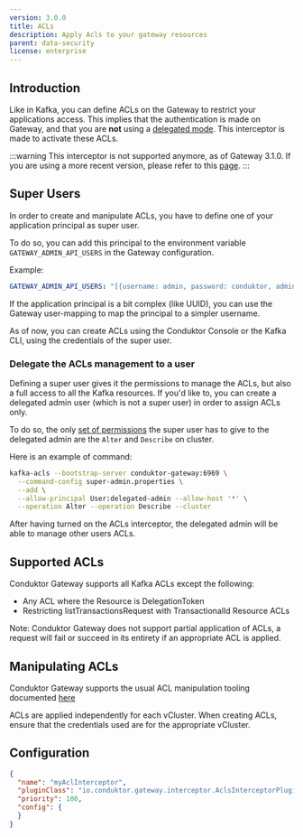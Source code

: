 ```yaml
---
version: 3.0.0
title: ACLs
description: Apply Acls to your gateway resources
parent: data-security
license: enterprise
---
```


## Introduction

Like in Kafka, you can define ACLs on the Gateway to restrict your applications access. This implies that the authentication is made on Gateway, and that you are **not** using a [delegated mode](/gateway/configuration/kafka-authentication/#delegated-authentication). This interceptor is made to activate these ACLs.

:::warning
This interceptor is not supported anymore, as of Gateway 3.1.0.
If you are using a more recent version, please refer to this [page](../../concepts/acls).
:::

## Super Users

In order to create and manipulate ACLs, you have to define one of your application principal as super user.

To do so, you can add this principal to the environment variable `GATEWAY_ADMIN_API_USERS` in the Gateway configuration.

Example:
```yaml
GATEWAY_ADMIN_API_USERS: "[{username: admin, password: conduktor, admin: true}, {username: super-admin, password: whatever, admin: true}]"
```

If the application principal is a bit complex (like UUID), you can use the Gateway user-mapping to map the principal to a simpler username.

As of now, you can create ACLs using the Conduktor Console or the Kafka CLI, using the credentials of the super user.

### Delegate the ACLs management to a user

Defining a super user gives it the permissions to manage the ACLs, but also a full access to all the Kafka resources. If you'd like to, you can create a delegated admin user (which is not a super user) in order to assign ACLs only.

To do so, the only [set of permissions](https://docs.confluent.io/platform/current/kafka/authorization.html#cluster-resource-operations) the super user has to give to the delegated admin are the `Alter` and `Describe` on cluster.

Here is an example of command:
```bash
kafka-acls --bootstrap-server conduktor-gateway:6969 \
  --command-config super-admin.properties \
  --add \
  --allow-principal User:delegated-admin --allow-host '*' \
  --operation Alter --operation Describe --cluster
```

After having turned on the ACLs interceptor, the delegated admin will be able to manage other users ACLs.

## Supported ACLs

Conduktor Gateway supports all Kafka ACLs except the following:

* Any ACL where the Resource is DelegationToken
* Restricting listTransactionsRequest with TransactionalId Resource ACLs

Note: Conduktor Gateway does not support partial application of ACLs, a request will fail or succeed in its entirety if
 an appropriate ACL is applied.

## Manipulating ACLs

Conduktor Gateway supports the usual ACL manipulation tooling documented [here](https://cwiki.apache.org/confluence/display/KAFKA/Kafka+Authorization+Command+Line+Interface)

ACLs are applied independently for each vCluster. When creating ACLs, ensure that the credentials used are for the 
appropriate vCluster.

## Configuration

```json
{
  "name": "myAclInterceptor",
  "pluginClass": "io.conduktor.gateway.interceptor.AclsInterceptorPlugin",
  "priority": 100,
  "config": {
  }
}
```
